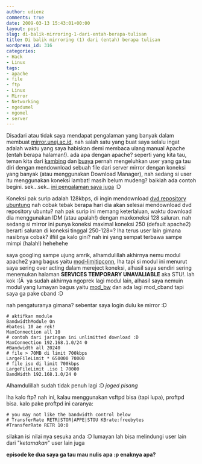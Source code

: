 ```yaml
---
author: udienz
comments: true
date: 2009-03-13 15:43:01+00:00
layout: post
slug: di-balik-mirroring-1-dari-entah-berapa-tulisan
title: Di balik mirroring (1) dari (entah) berapa tulisan
wordpress_id: 316
categories:
- Hack
- Linux
tags:
- apache
- file
- ftp
- Linux
- Mirror
- Networking
- ngedumel
- ngomel
- server
---
```


Disadari atau tidak saya mendapat pengalaman yang banyak dalam membuat [mirror.unej.ac.id](http://mirror.unej.ac.id), nah salah satu yang buat saya selalu ingat adalah waktu yang saya habiskan demi membaca ulang manual Apache (entah berapa halaman!). ada apa dengan apache? seperti yang kita tau, teman kita dari [kambing](http://fajran.web.id/story/2007/05/24/tuma) dan [buaya](http://budiwijaya.or.id/222-124-169-xx) pernah mengeluhkan user yang ga tau diri dengan mendownload sebuah file dari server mirror dengan koneksi yang banyak (atau menggunakan Download Manager), nah sedang si user itu menggunakan koneksi lambat! masih belum mudeng? baiklah ada contoh begini. sek...sek.. [ini pengalaman saya juga](http://www.plurk.com/p/h1awv) :D

Koneksi pak surip adalah 128kbps, di ingin mendownload [dvd repository ubuntung](http://mirror.unej.ac.id/pub/iso/ubuntu-repository/) nah cobak tebak berapa hari dia akan selesai mendownload dvd repository ubuntu? nah pak surip ini memang keterlaluan, waktu download dia menggunakan IDM (atau apalah!) dengan maxkoneksi 128 saluran. nah sedang si mirror ini punya koneksi maximal koneksi 250 (default apache2) berarti saluran di koneksi tinggal 250-128=? lha terus user lain gimana nasibnya cobak? ilfiil ga kalo gini? nah ini yang sempat terbawa sampe mimpi (halah!) hehehehe

saya googling sampe ujung amrik, alhamdulillah akhirnya nemu modul apache2 yang bagus yaitu [mod-limitipconn](http://elonen.iki.fi/code/unofficial-debs/mod-limitipconn/), lha tapi si modul ini menurut saya sering over acting dalam mereject koneksi, alhasil saya sendiri sering menemukan halaman **SERVICES TEMPORARY UNAVALIABLE** aka STU!. lah kok :(Â  ya sudah akhirnya ngoprek lagi modul lain, alhasil saya nemuin modul yang lumayan bagus yaitu [mod_bw](http://packages.debian.org/stable/libapache2-mod-bw) dan ada lagi mod_cband tapi saya ga pake cband :D

nah pengaturanya gimana? sebentar saya login dulu ke mirror :D

    
    # aktifkan module
    BandwidthModule On
    #batesi 10 ae rek!
    MaxConnection all 10
    # contoh dari jaringan ini unlimitted download :D
    MaxConnection 192.168.1.0/24 0
    #Bandwidth all 20240
    # file > 70MB di limit 700kbps
    LargeFileLimit * 650000 70000
    # file iso di limit 700kbps
    LargeFileLimit .iso 1 70000
    BandWidth 192.168.1.0/24 0


Alhamdulillah sudah tidak penuh lagi :D *joged pisang*

lha kalo ftp? nah ini, kalau menggunakan vsftpd bisa (tapi lupa), proftpd bisa. kalo pake proftpd ini caranya:

    
    # you may not like the bandwidth control below
    # TransferRate RETR|STOR|APPE|STOU KBrate:freebytes
    #TransferRate RETR 10:0


silakan isi nilai nya sesuka anda :D lumayan lah bisa melindungi user lain dari "_ketamakan_" user lain juga

**episode ke dua saya ga tau mau nulis apa :p enaknya apa?**
